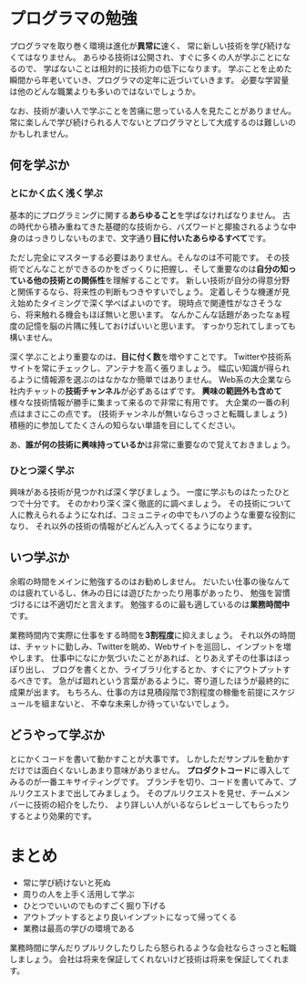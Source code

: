 # プログラマの勉強

プログラマを取り巻く環境は進化が**異常に**速く、
常に新しい技術を学び続けなくてはなりません。
あらゆる技術は公開され、すぐに多くの人が学ぶことになるので、
学ばないことは相対的に技術力の低下になります。
学ぶことを止めた瞬間から年老いていき、プログラマの定年に近づいていきます。
必要な学習量は他のどんな職業よりも多いのではないでしょうか。

なお、技術が凄い人で学ぶことを苦痛に思っている人を見たことがありません。
常に楽しんで学び続けられる人でないとプログラマとして大成するのは難しいのかもしれません。

## 何を学ぶか

### とにかく広く浅く学ぶ

基本的にプログラミングに関する**あらゆること**を学ばなければなりません。
古の時代から積み重ねてきた基礎的な技術から、バズワードと揶揄されるような中身のはっきりしないものまで、文字通り**目に付いたあらゆるすべて**です。

ただし完全にマスターする必要はありません。そんなのは不可能です。
その技術でどんなことができるのかをざっくりに把握し、そして重要なのは**自分の知っている他の技術との関係性**を理解することです。
新しい技術が自分の得意分野と関係するなら、将来性の判断もつきやすいでしょう。
定着しそうな機運が見え始めたタイミングで深く学べばよいのです。
現時点で関連性がなさそうなら、将来触れる機会もほぼ無いと思います。
なんかこんな話題があったなぁ程度の記憶を脳の片隅に残しておけばいいと思います。
すっかり忘れてしまっても構いません。

深く学ぶことより重要なのは、**目に付く数**を増やすことです。
Twitterや技術系サイトを常にチェックし、アンテナを高く張りましょう。
幅広い知識が得られるように情報源を選ぶのはなかなか簡単ではありません。
Web系の大企業なら社内チャットの**技術チャンネル**が必ずあるはずです。
**興味の範囲外も含めて**様々な技術情報が勝手に集まって来るので非常に有用です。
大企業の一番の利点はまさにこの点です。
(技術チャンネルが無いならさっさと転職しましょう)
積極的に参加してたくさんの知らない単語を目にしてください。

あ、**誰が何の技術に興味持っているか**は非常に重要なので覚えておきましょう。

### ひとつ深く学ぶ

興味がある技術が見つかれば深く学びましょう。
一度に学ぶものはたったひとつで十分です。
そのかわり深く深く徹底的に調べましょう。
その技術について人に教えられるようになれば、コミュニティの中でもハブのような重要な役割になり、
それ以外の技術の情報がどんどん入ってくるようになります。

## いつ学ぶか

余暇の時間をメインに勉強するのはお勧めしません。
だいたい仕事の後なんてのは疲れているし、休みの日には遊びたかったり用事があったり、
勉強を習慣づけるには不適切だと言えます。
勉強するのに最も適しているのは**業務時間中**です。

業務時間内で実際に仕事をする時間を**3割程度**に抑えましょう。
それ以外の時間は、チャットに勤しみ、Twitterを眺め、Webサイトを巡回し、インプットを増やします。
仕事中になにか気づいたことがあれば、とりあえずその仕事はほっぽり出し、
ブログを書くとか、ライブラリ化するとか、すぐにアウトプットするべきです。
急がば廻れという言葉があるように、寄り道したほうが最終的に成果が出ます。
もちろん、仕事の方は見積段階で3割程度の稼働を前提にスケジュールを組まないと、
不幸な未来しか待っていないでしょう。

## どうやって学ぶか

とにかくコードを書いて動かすことが大事です。
しかしただサンプルを動かすだけでは面白くないしあまり意味がありません。
**プロダクトコード**に導入してみるのが一番エキサイティングです。
ブランチを切り、コードを書いてみて、プルリクエストまで出してみましょう。
そのプルリクエストを見せ、チームメンバーに技術の紹介をしたり、
より詳しい人がいるならレビューしてもらったりするとより効果的です。

# まとめ

- 常に学び続けないと死ぬ
- 周りの人を上手く活用して学ぶ
- ひとつでいいのでものすごく掘り下げる
- アウトプットするとより良いインプットになって帰ってくる
- 業務は最高の学びの環境である

業務時間に学んだりプルリクしたりしたら怒られるような会社ならさっさと転職しましょう。
会社は将来を保証してくれないけど技術は将来を保証してくれます。
